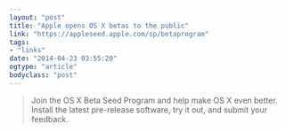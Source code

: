 ```yaml
---
layout: "post"
title: "Apple opens OS X betas to the public"
link: "https://appleseed.apple.com/sp/betaprogram"
tags: 
- "links"
date: "2014-04-23 03:55:20"
ogtype: "article"
bodyclass: "post"
---
```


> Join the OS X Beta Seed Program and help make OS X even better. Install the latest pre-release software, try it out, and submit your feedback.